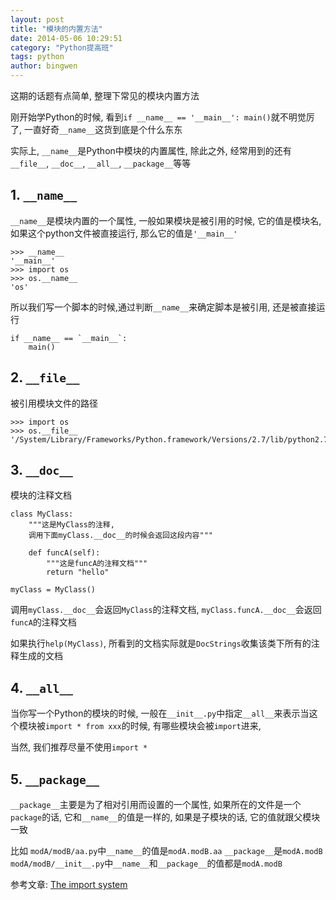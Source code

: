 ```yaml
---
layout: post
title: "模块的内置方法"
date: 2014-05-06 10:29:51
category: "Python提高班"
tags: python
author: bingwen
---
```

这期的话题有点简单, 整理下常见的模块内置方法

刚开始学Python的时候, 看到`if __name__ == '__main__': main()`就不明觉厉了, 一直好奇`__name__`这货到底是个什么东东

实际上, `__name__`是Python中模块的内置属性, 除此之外, 经常用到的还有`__file__`, `__doc__`, `__all__`, `__package__`等等
<!--break-->

## 1. `__name__`

`__name__`是模块内置的一个属性, 一般如果模块是被引用的时候, 它的值是模块名, 如果这个python文件被直接运行, 那么它的值是`'__main__'`

    >>> __name__
    '__main__'
    >>> import os
    >>> os.__name__
    'os'

所以我们写一个脚本的时候,通过判断`__name__`来确定脚本是被引用, 还是被直接运行

    if __name__ == `__main__`:
        main()

## 2. `__file__`

被引用模块文件的路径

    >>> import os
    >>> os.__file__
    '/System/Library/Frameworks/Python.framework/Versions/2.7/lib/python2.7/os.pyc'

## 3. `__doc__`

模块的注释文档

    class MyClass:
        """这是MyClass的注释, 
        调用下面myClass.__doc__的时候会返回这段内容"""

        def funcA(self):
            """这是funcA的注释文档"""
            return "hello"

    myClass = MyClass()

调用`myClass.__doc__`会返回`MyClass`的注释文档, `myClass.funcA.__doc__`会返回`funcA`的注释文档

如果执行`help(MyClass)`, 所看到的文档实际就是`DocStrings`收集该类下所有的注释生成的文档

## 4. `__all__`

当你写一个Python的模块的时候, 一般在`__init__.py`中指定`__all__`来表示当这个模块被`import * from xxx`的时候, 有哪些模块会被`import`进来, 

当然, 我们推荐尽量不使用`import *`


## 5. `__package__`

`__package__`主要是为了相对引用而设置的一个属性, 如果所在的文件是一个`package`的话, 它和`__name__`的值是一样的, 如果是子模块的话, 它的值就跟父模块一致

比如 `modA/modB/aa.py`中`__name__`的值是`modA.modB.aa` `__package__`是`modA.modB`
`modA/modB/__init__.py`中`__name__`和`__package__`的值都是`modA.modB`

参考文章: [The import system](https://docs.python.org/3/reference/import.html)
